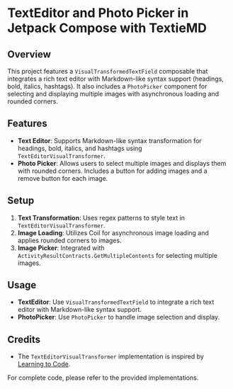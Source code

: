 # TextEditor and Photo Picker in Jetpack Compose with TextieMD

## Overview

This project features a `VisualTransformedTextField` composable that integrates a rich text editor with Markdown-like syntax support (headings, bold, italics, hashtags). It also includes a `PhotoPicker` component for selecting and displaying multiple images with asynchronous loading and rounded corners.

## Features

- **Text Editor**: Supports Markdown-like syntax transformation for headings, bold, italics, and hashtags using `TextEditorVisualTransformer`.
- **Photo Picker**: Allows users to select multiple images and displays them with rounded corners. Includes a button for adding images and a remove button for each image.

## Setup

1. **Text Transformation**: Uses regex patterns to style text in `TextEditorVisualTransformer`.
2. **Image Loading**: Utilizes Coil for asynchronous image loading and applies rounded corners to images.
3. **Image Picker**: Integrated with `ActivityResultContracts.GetMultipleContents` for selecting multiple images.

## Usage

- **TextEditor**: Use `VisualTransformedTextField` to integrate a rich text editor with Markdown-like syntax support.
- **PhotoPicker**: Use `PhotoPicker` to handle image selection and display.

## Credits

- The `TextEditorVisualTransformer` implementation is inspired by [Learning to Code](https://learning-to-code.hashnode.dev/richtext-editor-in-jetpack-compose-1).

For complete code, please refer to the provided implementations.